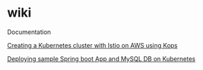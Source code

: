 # wiki
Documentation

[Creating a Kubernetes cluster with Istio on AWS using Kops](https://github.com/dpsp-summit/wiki/wiki/Creating-a-Kubernetes-cluster-with-Istio-on-AWS-using-Kops)

[Deploying sample Spring boot App and MySQL DB on Kubernetes](https://github.com/dpsp-summit/wiki/wiki/Deploying-sample-Spring-boot-App-and-MySQL-DB-on-Kubernetes)
